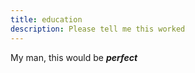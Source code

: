 ```yaml
---
title: education
description: Please tell me this worked
---
```

My man, this would be ***perfect***